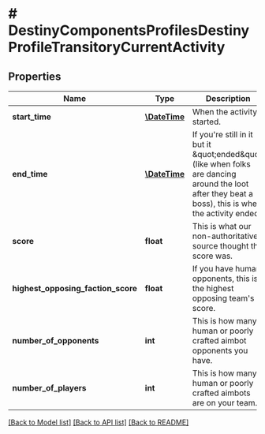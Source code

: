 # # DestinyComponentsProfilesDestinyProfileTransitoryCurrentActivity

## Properties

Name | Type | Description | Notes
------------ | ------------- | ------------- | -------------
**start_time** | [**\DateTime**](\DateTime.md) | When the activity started. | [optional]
**end_time** | [**\DateTime**](\DateTime.md) | If you&#39;re still in it but it \&quot;ended\&quot; (like when folks are dancing around the loot after they beat a boss), this is when the activity ended. | [optional]
**score** | **float** | This is what our non-authoritative source thought the score was. | [optional]
**highest_opposing_faction_score** | **float** | If you have human opponents, this is the highest opposing team&#39;s score. | [optional]
**number_of_opponents** | **int** | This is how many human or poorly crafted aimbot opponents you have. | [optional]
**number_of_players** | **int** | This is how many human or poorly crafted aimbots are on your team. | [optional]

[[Back to Model list]](../../README.md#models) [[Back to API list]](../../README.md#endpoints) [[Back to README]](../../README.md)
